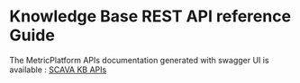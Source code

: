 # Knowledge Base REST API reference Guide



The MetricPlatform APIs documentation generated with swagger UI is available : [SCAVA KB APIs](../kb/)
